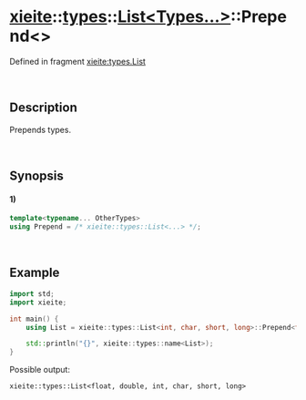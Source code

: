 # [xieite](../../../../../xieite.md)\:\:[types](../../../../../types.md)\:\:[List<Types...>](../../../list.md)\:\:Prepend\<\>
Defined in fragment [xieite:types.List](../../../../../../src/types/list.cpp)

&nbsp;

## Description
Prepends types.

&nbsp;

## Synopsis
#### 1)
```cpp
template<typename... OtherTypes>
using Prepend = /* xieite::types::List<...> */;
```

&nbsp;

## Example
```cpp
import std;
import xieite;

int main() {
    using List = xieite::types::List<int, char, short, long>::Prepend<float, double>;

    std::println("{}", xieite::types::name<List>);
}
```
Possible output:
```
xieite::types::List<float, double, int, char, short, long>
```
